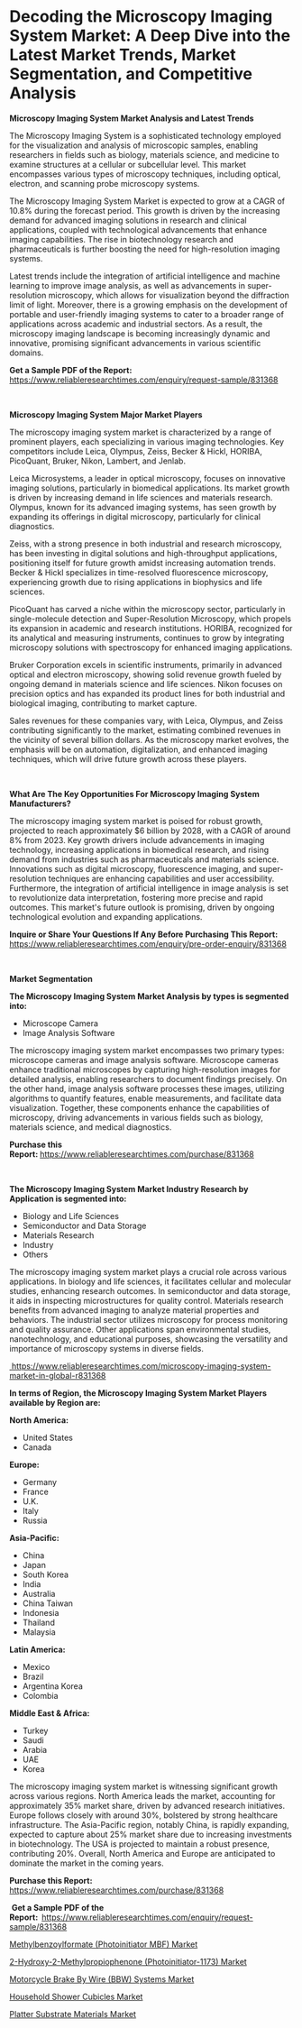 <p><h1>Decoding the Microscopy Imaging System Market: A Deep Dive into the Latest Market Trends, Market Segmentation, and Competitive Analysis</h1></p><p><strong>Microscopy Imaging System Market Analysis and Latest Trends</strong></p>
<p><p>The Microscopy Imaging System is a sophisticated technology employed for the visualization and analysis of microscopic samples, enabling researchers in fields such as biology, materials science, and medicine to examine structures at a cellular or subcellular level. This market encompasses various types of microscopy techniques, including optical, electron, and scanning probe microscopy systems. </p><p>The Microscopy Imaging System Market is expected to grow at a CAGR of 10.8% during the forecast period. This growth is driven by the increasing demand for advanced imaging solutions in research and clinical applications, coupled with technological advancements that enhance imaging capabilities. The rise in biotechnology research and pharmaceuticals is further boosting the need for high-resolution imaging systems.</p><p>Latest trends include the integration of artificial intelligence and machine learning to improve image analysis, as well as advancements in super-resolution microscopy, which allows for visualization beyond the diffraction limit of light. Moreover, there is a growing emphasis on the development of portable and user-friendly imaging systems to cater to a broader range of applications across academic and industrial sectors. As a result, the microscopy imaging landscape is becoming increasingly dynamic and innovative, promising significant advancements in various scientific domains.</p></p>
<p><strong>Get a Sample PDF of the Report:&nbsp;</strong> <a href="https://www.reliableresearchtimes.com/enquiry/request-sample/831368?utm_campaign=1266&utm_medium=2&utm_source=Github&utm_content=ia&utm_term=13102024&utm_id=microscopy-imaging-system">https://www.reliableresearchtimes.com/enquiry/request-sample/831368</a></p>
<p>&nbsp;</p>
<p><strong>Microscopy Imaging System Major Market Players</strong></p>
<p><p>The microscopy imaging system market is characterized by a range of prominent players, each specializing in various imaging technologies. Key competitors include Leica, Olympus, Zeiss, Becker & Hickl, HORIBA, PicoQuant, Bruker, Nikon, Lambert, and Jenlab.</p><p>Leica Microsystems, a leader in optical microscopy, focuses on innovative imaging solutions, particularly in biomedical applications. Its market growth is driven by increasing demand in life sciences and materials research. Olympus, known for its advanced imaging systems, has seen growth by expanding its offerings in digital microscopy, particularly for clinical diagnostics.</p><p>Zeiss, with a strong presence in both industrial and research microscopy, has been investing in digital solutions and high-throughput applications, positioning itself for future growth amidst increasing automation trends. Becker & Hickl specializes in time-resolved fluorescence microscopy, experiencing growth due to rising applications in biophysics and life sciences.</p><p>PicoQuant has carved a niche within the microscopy sector, particularly in single-molecule detection and Super-Resolution Microscopy, which propels its expansion in academic and research institutions. HORIBA, recognized for its analytical and measuring instruments, continues to grow by integrating microscopy solutions with spectroscopy for enhanced imaging applications.</p><p>Bruker Corporation excels in scientific instruments, primarily in advanced optical and electron microscopy, showing solid revenue growth fueled by ongoing demand in materials science and life sciences. Nikon focuses on precision optics and has expanded its product lines for both industrial and biological imaging, contributing to market capture.</p><p>Sales revenues for these companies vary, with Leica, Olympus, and Zeiss contributing significantly to the market, estimating combined revenues in the vicinity of several billion dollars. As the microscopy market evolves, the emphasis will be on automation, digitalization, and enhanced imaging techniques, which will drive future growth across these players.</p></p>
<p>&nbsp;</p>
<p><strong>What Are The Key Opportunities For Microscopy Imaging System Manufacturers?</strong></p>
<p><p>The microscopy imaging system market is poised for robust growth, projected to reach approximately $6 billion by 2028, with a CAGR of around 8% from 2023. Key growth drivers include advancements in imaging technology, increasing applications in biomedical research, and rising demand from industries such as pharmaceuticals and materials science. Innovations such as digital microscopy, fluorescence imaging, and super-resolution techniques are enhancing capabilities and user accessibility. Furthermore, the integration of artificial intelligence in image analysis is set to revolutionize data interpretation, fostering more precise and rapid outcomes. This market's future outlook is promising, driven by ongoing technological evolution and expanding applications.</p></p>
<p><strong>Inquire or Share Your Questions If Any Before Purchasing This Report:</strong> <a href="https://www.reliableresearchtimes.com/enquiry/pre-order-enquiry/831368?utm_campaign=1266&utm_medium=2&utm_source=Github&utm_content=ia&utm_term=13102024&utm_id=microscopy-imaging-system">https://www.reliableresearchtimes.com/enquiry/pre-order-enquiry/831368</a></p>
<p>&nbsp;</p>
<p><strong>Market Segmentation</strong></p>
<p><strong>The Microscopy Imaging System Market Analysis by types is segmented into:</strong></p>
<p><ul><li>Microscope Camera</li><li>Image Analysis Software</li></ul></p>
<p><p>The microscopy imaging system market encompasses two primary types: microscope cameras and image analysis software. Microscope cameras enhance traditional microscopes by capturing high-resolution images for detailed analysis, enabling researchers to document findings precisely. On the other hand, image analysis software processes these images, utilizing algorithms to quantify features, enable measurements, and facilitate data visualization. Together, these components enhance the capabilities of microscopy, driving advancements in various fields such as biology, materials science, and medical diagnostics.</p></p>
<p><strong>Purchase this Report:&nbsp;</strong><a href="https://www.reliableresearchtimes.com/purchase/831368?utm_campaign=1266&utm_medium=2&utm_source=Github&utm_content=ia&utm_term=13102024&utm_id=microscopy-imaging-system">https://www.reliableresearchtimes.com/purchase/831368</a></p>
<p>&nbsp;</p>
<p><strong>The Microscopy Imaging System Market Industry Research by Application is segmented into:</strong></p>
<p><ul><li>Biology and Life Sciences</li><li>Semiconductor and Data Storage</li><li>Materials Research</li><li>Industry</li><li>Others</li></ul></p>
<p><p>The microscopy imaging system market plays a crucial role across various applications. In biology and life sciences, it facilitates cellular and molecular studies, enhancing research outcomes. In semiconductor and data storage, it aids in inspecting microstructures for quality control. Materials research benefits from advanced imaging to analyze material properties and behaviors. The industrial sector utilizes microscopy for process monitoring and quality assurance. Other applications span environmental studies, nanotechnology, and educational purposes, showcasing the versatility and importance of microscopy systems in diverse fields.</p></p>
<p><a href="https://www.reliableresearchtimes.com/microscopy-imaging-system-market-in-global-r831368?utm_campaign=1266&utm_medium=2&utm_source=Github&utm_content=ia&utm_term=13102024&utm_id=microscopy-imaging-system">&nbsp;https://www.reliableresearchtimes.com/microscopy-imaging-system-market-in-global-r831368</a></p>
<p><strong>In terms of Region, the Microscopy Imaging System Market Players available by Region are:</strong></p>
<p>
    <p> <strong> North America: </strong>
        <ul>
            <li>United States</li>
            <li>Canada</li>
        </ul>
        </p> 
    <p> <strong> Europe: </strong>
        <ul>
            <li>Germany</li>
            <li>France</li>
            <li>U.K.</li>
            <li>Italy</li>
            <li>Russia</li>
        </ul>
        </p> 
    <p> <strong> Asia-Pacific: </strong>
        <ul>
            <li>China</li>
            <li>Japan</li>
            <li>South Korea</li>
            <li>India</li>
            <li>Australia</li>
            <li>China Taiwan</li>
            <li>Indonesia</li>
            <li>Thailand</li>
            <li>Malaysia</li>
        </ul>
        </p> 
    <p> <strong> Latin America: </strong>
        <ul>
            <li>Mexico</li>
            <li>Brazil</li>
            <li>Argentina Korea</li>
            <li>Colombia</li>
        </ul>
        </p> 
    <p> <strong> Middle East & Africa: </strong>
        <ul>
            <li>Turkey</li>
            <li>Saudi</li>
            <li>Arabia</li>
            <li>UAE</li>
            <li>Korea</li>
        </ul>
    </p>
    </p>
<p><p>The microscopy imaging system market is witnessing significant growth across various regions. North America leads the market, accounting for approximately 35% market share, driven by advanced research initiatives. Europe follows closely with around 30%, bolstered by strong healthcare infrastructure. The Asia-Pacific region, notably China, is rapidly expanding, expected to capture about 25% market share due to increasing investments in biotechnology. The USA is projected to maintain a robust presence, contributing 20%. Overall, North America and Europe are anticipated to dominate the market in the coming years.</p></p>
<p><strong>Purchase this Report: </strong><a href="https://www.reliableresearchtimes.com/purchase/831368?utm_campaign=1266&utm_medium=2&utm_source=Github&utm_content=ia&utm_term=13102024&utm_id=microscopy-imaging-system">https://www.reliableresearchtimes.com/purchase/831368</a></p>
<p>&nbsp;<strong>Get a Sample PDF of the Report:&nbsp;&nbsp;</strong><a href="https://www.reliableresearchtimes.com/enquiry/request-sample/831368?utm_campaign=1266&utm_medium=2&utm_source=Github&utm_content=ia&utm_term=13102024&utm_id=microscopy-imaging-system">https://www.reliableresearchtimes.com/enquiry/request-sample/831368</a></p>
<p><strong></strong></p>
<p><p><a href="https://www.linkedin.com/pulse/methylbenzoylformate-photoinitiator-mbf-market-ecosystem-competitive-yjcpe?utm_campaign=1266&utm_medium=2&utm_source=Github&utm_content=ia&utm_term=13102024&utm_id=microscopy-imaging-system">Methylbenzoylformate (Photoinitiator MBF) Market</a></p><p><a href="https://www.linkedin.com/pulse/2-hydroxy-2-methylpropiophenone-photoinitiator-1173-market-share-mobfe?utm_campaign=1266&utm_medium=2&utm_source=Github&utm_content=ia&utm_term=13102024&utm_id=microscopy-imaging-system">2-Hydroxy-2-Methylpropiophenone (Photoinitiator-1173) Market</a></p><p><a href="https://www.linkedin.com/pulse/insights-motorcycle-brake-wire-bbw-systems-market-players-emvyc?utm_campaign=1266&utm_medium=2&utm_source=Github&utm_content=ia&utm_term=13102024&utm_id=microscopy-imaging-system">Motorcycle Brake By Wire  (BBW) Systems Market</a></p><p><a href="https://github.com/globismark/Market-Research-Report-List-5/blob/main/household-shower-cubicles-market.md?utm_campaign=1266&utm_medium=2&utm_source=Github&utm_content=ia&utm_term=13102024&utm_id=microscopy-imaging-system">Household Shower Cubicles Market</a></p><p><a href="https://www.linkedin.com/pulse/platter-substrate-materials-market-evolution-future-outlook-forecasting-ihpmf?utm_campaign=1266&utm_medium=2&utm_source=Github&utm_content=ia&utm_term=13102024&utm_id=microscopy-imaging-system">Platter Substrate Materials Market</a></p></p>